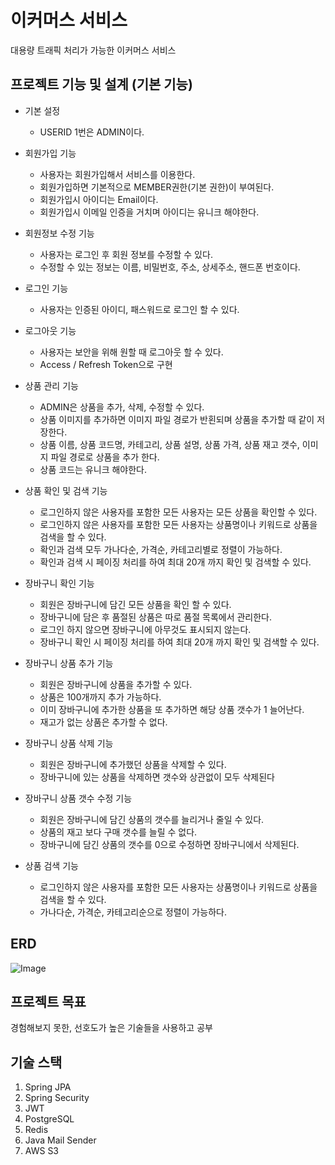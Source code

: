 # 이커머스 서비스
대용량 트래픽 처리가 가능한 이커머스 서비스

## 프로젝트 기능 및 설계 (기본 기능)
- 기본 설정
  - USERID 1번은 ADMIN이다.

- 회원가입 기능
  - 사용자는 회원가입해서 서비스를 이용한다.
  - 회원가입하면 기본적으로 MEMBER권한(기본 권한)이 부여된다.
  - 회원가입시 아이디는 Email이다.
  - 회원가입시 이메일 인증을 거치며 아이디는 유니크 해야한다.

- 회원정보 수정 기능
  - 사용자는 로그인 후 회원 정보를 수정할 수 있다.
  - 수정할 수 있는 정보는 이름, 비밀번호, 주소, 상세주소, 핸드폰 번호이다.

- 로그인 기능
  - 사용자는 인증된 아이디, 패스워드로 로그인 할 수 있다.

- 로그아웃 기능
  - 사용자는 보안을 위해 원할 때 로그아웃 할 수 있다.
  - Access / Refresh Token으로 구현

- 상품 관리 기능
  - ADMIN은 상품을 추가, 삭제, 수정할 수 있다.
  - 상품 이미지를 추가하면 이미지 파일 경로가 반횐되며 상품을 추가할 때 같이 저장한다.
  - 상품 이름, 상품 코드명, 카테고리, 상품 설명, 상품 가격, 상품 재고 갯수, 이미지 파일 경로로 상품을 추가 한다.
  - 상품 코드는 유니크 해야한다.

- 상품 확인 및 검색 기능
  - 로그인하지 않은 사용자를 포함한 모든 사용자는 모든 상품을 확인할 수 있다.
  - 로그인하지 않은 사용자를 포함한 모든 사용자는 상품명이나 키워드로 상품을 검색을 할 수 있다.
  - 확인과 검색 모두 가나다순, 가격순, 카테고리별로 정렬이 가능하다.
  - 확인과 검색 시 페이징 처리를 하여 최대 20개 까지 확인 및 검색할 수 있다.

- 장바구니 확인 기능
  - 회원은 장바구니에 담긴 모든 상품을 확인 할 수 있다.
  - 장바구니에 담은 후 품절된 상품은 따로 품절 목록에서 관리한다.
  - 로그인 하지 않으면 장바구니에 아무것도 표시되지 않는다.
  - 장바구니 확인 시 페이징 처리를 하여 최대 20개 까지 확인 및 검색할 수 있다.

- 장바구니 상품 추가 기능
  - 회원은 장바구니에 상품을 추가할 수 있다.
  - 상품은 100개까지 추가 가능하다.
  - 이미 장바구니에 추가한 상품을 또 추가하면 해당 상품 갯수가 1 늘어난다.
  - 재고가 없는 상품은 추가할 수 없다.

- 장바구니 상품 삭제 기능
  - 회원은 장바구니에 추가했던 상품을 삭제할 수 있다.
  - 장바구니에 있는 상품을 삭제하면 갯수와 상관없이 모두 삭제된다

- 장바구니 상품 갯수 수정 기능
  - 회원은 장바구니에 담긴 상품의 갯수를 늘리거나 줄일 수 있다.
  - 상품의 재고 보다 구매 갯수를 늘릴 수 없다.
  - 장바구니에 담긴 상품의 갯수를 0으로 수정하면 장바구니에서 삭제된다.

- 상품 검색 기능
  - 로그인하지 않은 사용자를 포함한 모든 사용자는 상품명이나 키워드로 상품을 검색을 할 수 있다.
  - 가나다순, 가격순, 카테고리순으로 정렬이 가능하다.

## ERD
![Image](https://github.com/user-attachments/assets/9d3db335-f56d-4635-b56e-25ad4b25f6db)


## 프로젝트 목표
경험해보지 못한, 선호도가 높은 기술들을 사용하고 공부


## 기술 스택
1. Spring JPA 
2. Spring Security 
3. JWT 
4. PostgreSQL 
5. Redis 
6. Java Mail Sender 
7. AWS S3
